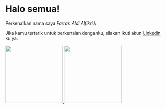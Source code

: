 # Halo semua! 

Perkenalkan nama saya *Farras Aldi Alfikri*.\

Jika kamu tertarik untuk berkenalan denganku, silakan ikuti akun [Linkedin](https://www.linkedin.com/in/farras-aldi-alfikri-4161111b5/) ku ya.

<p align="left">
<a href="https://github.com/faras200">
  <img height="180em" src="https://github-readme-stats-eight-theta.vercel.app/api?username=faras200&show_icons=true&theme=algolia&include_all_commits=true&count_private=true"/>
  <img height="180em" src="https://github-readme-stats-eight-theta.vercel.app/api/top-langs/?username=faras200&layout=compact&langs_count=8&theme=algolia"/>
</a>
</p>
